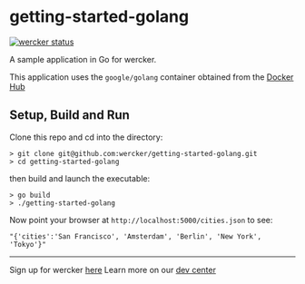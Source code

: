 getting-started-golang
======================

[![wercker status](https://app.wercker.com/status/eeb2240b621c0181c460d73a18971de2/s "wercker status")](https://app.wercker.com/project/bykey/eeb2240b621c0181c460d73a18971de2)

A sample application in Go for wercker.

This application uses the `google/golang` container obtained from the [Docker Hub](https://registry.hub.docker.com/u/google/golang/)

## Setup, Build and Run
Clone this repo and cd into the directory:

```
> git clone git@github.com:wercker/getting-started-golang.git
> cd getting-started-golang
```

then build and launch the executable:

```
> go build
> ./getting-started-golang
```

Now point your browser at `http://localhost:5000/cities.json` to see:
```
"{'cities':'San Francisco', 'Amsterdam', 'Berlin', 'New York', 'Tokyo'}"
```

---
Sign up for wercker [here](http://wercker.com)
Learn more on our [dev center](http://devcenter.wercker.com)
